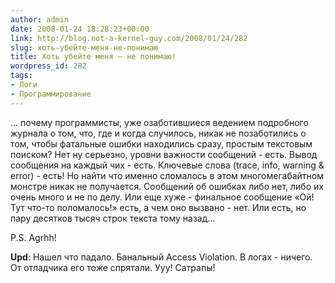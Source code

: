 ```yaml
---
author: admin
date: 2008-01-24 18:28:23+00:00
link: http://blog.not-a-kernel-guy.com/2008/01/24/282
slug: хоть-убейте-меня-не-понимаю
title: Хоть убейте меня – не понимаю!
wordpress_id: 282
tags:
- Логи
- Программирование
---
```


… почему программисты, уже озаботившиеся ведением подробного журнала о том, что, где и когда случилось, никак не позаботились о том, чтобы фатальные ошибки находились сразу, простым текстовым поиском? Нет ну серьезно, уровни важности сообщений - есть. Вывод сообщения на каждый чих - есть. Ключевые слова (trace, info, warning & error) - есть! Но найти что именно сломалось в этом многомегабайтном монстре никак не получается. Сообщений об ошибках либо нет, либо их очень много и не по делу. Или еще хуже - финальное сообщение «Ой! Тут что-то поломалось!» есть, а чем оно вызвано - нет. Или есть, но пару десятков тысяч строк текста тому назад...

P.S. Agrhh!

**Upd**: Нашел что падало. Банальный Access Violation. В логах - ничего. От отладчика его тоже спрятали. Ууу! Сатрапы!
